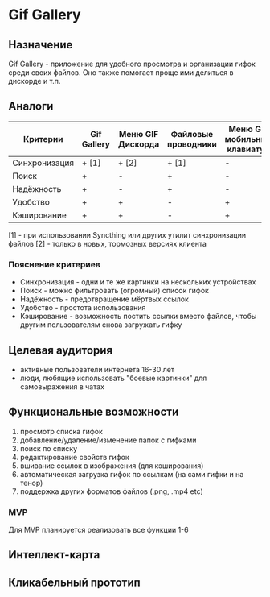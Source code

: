 # Gif Gallery
## Назначение
Gif Gallery - приложение для удобного просмотра и организации гифок среди своих файлов. Оно также помогает проще ими делиться в дискорде и т.п.
## Аналоги
| Критерии      | Gif Gallery | Меню GIF Дискорда | Файловые проводники | Меню GIF мобильных клавиатур |
| ------------- | ----------- | ----------------- | ------------------- | ---------------------------- |
| Синхронизация | + [1]       | + [2]             | + [1]               | -                            |
| Поиск         | +           | -                 | +                   | -                            |
| Надёжность    | +           | -                 | +                   | -                            |
| Удобство      | +           | +                 | -                   | +                            |
| Кэширование   | +           | +                 | -                   | +                            |
[1] - при использовании Syncthing или других утилит синхронизации файлов
[2] - только в новых, тормозных версиях клиента
### Пояснение критериев
- Синхронизация - одни и те же картинки на нескольких устройствах
- Поиск - можно фильтровать (огромный) список гифок
- Надёжность - предотвращение мёртвых ссылок
- Удобство - простота использования
- Кэширование - возможность постить ссылки вместо файлов, чтобы другим пользователям снова загружать гифку
## Целевая аудитория
- активные пользователи интернета 16-30 лет
- люди, любящие использовать "боевые картинки" для самовыражения в чатах
## Функциональные возможности
1. просмотр списка гифок
2. добавление/удаление/изменение папок с гифками
3. поиск по списку
4. редактирование свойств гифок
5. вшивание ссылок в изображения (для кэширования)
6. автоматическая загрузка гифок по ссылкам (на сами гифки и на тенор)
7. поддержка других форматов файлов (.png, .mp4 etc)
### MVP
Для MVP планируется реализовать все функции 1-6
## Интеллект-карта

## Кликабельный прототип

